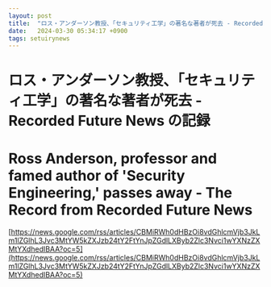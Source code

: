 ```yaml
---
layout: post
title:  "ロス・アンダーソン教授、「セキュリティ工学」の著名な著者が死去 - Recorded Future News の記録"
date:   2024-03-30 05:34:17 +0900
tags: setuirynews 
---
```


# ロス・アンダーソン教授、「セキュリティ工学」の著名な著者が死去 - Recorded Future News の記録



# Ross Anderson, professor and famed author of 'Security Engineering,' passes away - The Record from Recorded Future News

[https://news.google.com/rss/articles/CBMiRWh0dHBzOi8vdGhlcmVjb3JkLm1lZGlhL3Jvc3MtYW5kZXJzb24tY2FtYnJpZGdlLXByb2Zlc3Nvci1wYXNzZXMtYXdhedIBAA?oc=5](https://news.google.com/rss/articles/CBMiRWh0dHBzOi8vdGhlcmVjb3JkLm1lZGlhL3Jvc3MtYW5kZXJzb24tY2FtYnJpZGdlLXByb2Zlc3Nvci1wYXNzZXMtYXdhedIBAA?oc=5)

